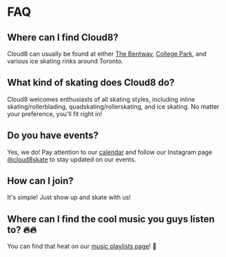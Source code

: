 # FAQ

## Where can I find Cloud8?

Cloud8 can usually be found at either [The Bentway](https://maps.app.goo.gl/Aqu6WuqkiFAagZEK8), [College Park](https://maps.app.goo.gl/BEv617tQgPUvRZGW8), and various ice skating rinks around Toronto.

## What kind of skating does Cloud8 do?

Cloud8 welcomes enthusiasts of all skating styles, including inline skating/rollerblading, quadskating/rollerskating, and ice skating. No matter your preference, you'll fit right in!

## Do you have events?

Yes, we do! Pay attention to our [calendar](https://cloud8skate.com/calendar) and follow our Instagram page [@cloud8skate](https://www.instagram.com/cloud8skate/) to stay updated on our events.

## How can I join?

It's simple! Just show up and skate with us!

## Where can I find the cool music you guys listen to? 🔥🔥

You can find that heat on our [music playlists page](https://cloud8skate.com/playlists)! 👀
